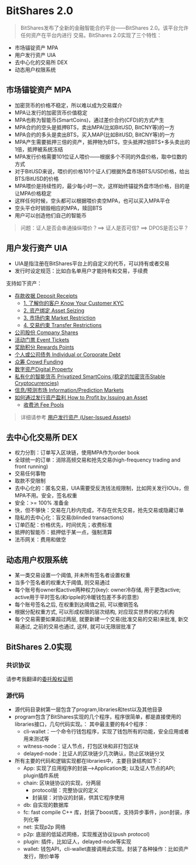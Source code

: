 # BitShares 2.0

>BitShares发布了全新的金融智能合约平台——BitShares 2.0。该平台允许任何资产在平台内进行
交易。BitShares 2.0实现了三个特性：
>
 - 市场锚锭资产 MPA
 - 用户发行资产 UIA
 - 去中心化的交易所 DEX
 - 动态用户权限系统


## 市场锚锭资产 MPA

- 加密货币的价格不稳定，所以难以成为交易媒介
- MPA让发行的加密货币价值稳定
- MPA也称为智能币(SmartCoins)，通过差价合约(CFD)的方式产生
- MPA合约的空头是抵押BTS，卖出MPA(比如BitUSD, BitCNY等)的一方
- MPA合约的多头是卖出BTS，买入MAP(比如BitUSD, BitCNY等)的一方
- MPA产生需要抵押三倍的资产，抵押物为BTS，空头抵押2倍BTS+多头卖出的1倍，抵押被系统冻结
- MPA发行价格需要101位证人喂价——根据多个不同的外盘价格，取中位数的方式
- 对于BitUSD来说，喂价的价格101个证人们根据外盘市场BTS/USD价格，给出BTS/BitUSD的价格
- MPA喂价是持续性的，最少每小时一次，这样始终锚锭外盘市场价格，目的是让MPA价格稳定
- 这样任何时候，空头都可以根据喂价卖空MPA，也可以买入MPA平仓
- 空头平仓时销毁相应的MPA，赎回BTS
- 用户可以创造他们自己的智能币

> 问题：证人是否会串通操纵喂价？==> 证人是否可信? ==> DPOS是否公平？

## 用户发行资产 UIA
- UIA是指注册在BitShares平台上的自定义的代币，可以持有或者交易
- 发行时设定规范：比如白名单用户才能持有和交易，手续费

支持如下资产：
- [存款收据 Deposit Receipts](#存款收据)
  - [1. 了解你的客户 Know Your Customer KYC](#了解你的客户)
  - [2. 资产绑定 Asset Seizing](#资产绑定)
  - [3. 市场约束 Market Restriction](#市场约束)
  - [4. 交易约束 Transfer Restrictions](#交易约束)
- [公司股份 Company Shares](#公司股份)
- [活动门票 Event Tickets](#活动门票)
- [奖励积分 Rewards Points](#奖励积分)
- [个人或公司债务 Individual or Corporate Debt](#个人或公司债务)
- [众筹 Crowd Funding](#众筹)
- [数字资产Digital Property](#数字资产)
- [私有化的智能货币 Privatized SmartCoins (稳定的加密货币Stable Cryptocurrencies)](#私有化的智能货币)
- [信息/预测市场 Information/Prediction Markets](#信息/预测市场)
- [如何通过发行资产盈利 How to Profit by Issuing an Asset](#如何通过发行资产盈利)
  - [收费池 Fee Pools](#收费池)

> 详细请参考 [用户发行资产 (User-Issued Assets)](http://www.bts.hk/bts2-0-user-issued-assets.html)

## 去中心化交易所 DEX

- 权力分割：订单写入区块链，使用MPA作为order book
- 全球统一的订单：消除高频交易和抢先交易(high-frequency trading and front running)
- 交易任何事物
- 取款不受限制
- 去中心化的：匿名交易，UIA需要受反洗钱法规限制，比如网关发行IOUs，但MPA不用。安全，签名权重
- 安全：>= 100% 准备金
- 快，但不够快：交易在几秒内完成，不存在优先交易，抢先交易或隐藏订单
- 隐私的去中心化：盲交易(blinded transactions)
- 订单匹配：价格优先，时间优先；收费标准
- 抵押的智能币：抵押低于某一点，强制清算
- 法币网关：费用和做空

## 动态用户权限系统

- 某一类交易设置一个阈值, 并未所有签名者设置权重
- 当多个签名者的权重大于阈值, 则交易通过
- 每个账号有owner和active两种权力(key): owner冷存储, 用于更改active; active用于平时签名(和ripple的冷暖钱包差不多的意思)
- 每个账号签名之后, 在权重到达阈值之前, 可以撤销签名
- 根据分配权重方式, 可以形成权限的层次结构, 对应现实世界的权力机构
- 每个交易需要如果超过两层, 就要新建一个交易(批准交易的交易)来批准, 新交易通过, 之前的交易也通过, 这样, 就可以无限层批准了


## BitShares 2.0实现
### 共识协议
  请参考我翻译的[委托股权证明](https://github.com/wchh/docs/blob/master/dposc.md)

### 源代码

- 源代码目录树第一层包含了program,libraries和test以及其他目录
- program包含了BitShares实现的几个程序，程序很简单，都是直接使用的libraries接口，几句代码实现。：
其中最主要的有4个程序：
  - cli-wallet：一个命令行钱包程序，实现了钱包所有的功能，安全应用或者用来测试等
  - witness-node：证人节点，打包区块和非打包区块
  - delayed-node：比证人的区块链少几次确认，防止区块链分叉
- 所有主要的代码和逻辑实现都在libraries中，主要目录结构如下：
  - App: 实现了应用程序的封装-->Application类; 以及证人节点的API; plugin插件系统
  - chain: 区块链协议的实现，分两层
    - protocol层：完整协议的定义
    - 封装层：对协议的封装，供其它程序使用
  - db: 自实现的数据库
  - fc: fast compile C++ 库，封装了boost库，支持异步事件，json封装，序列化等
  - net: 实现p2p 网络
  - p2p: 底层的低延迟网络，实现推送协议(push protocol)
  - plugin: 插件，比如证人，delayed-node等实现
  - wallet: 钱包API，cli-wallet直接调用此实现。封装了各种操作：比如资产发行，限价单等
